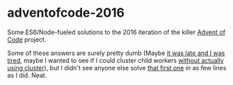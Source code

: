 # adventofcode-2016

Some ES6/Node-fueled solutions to the 2016 iteration of the killer [Advent of Code](http://adventofcode.com/2016/) project.

Some of these answers are surely pretty dumb (Maybe [it was late and I was tired](https://github.com/JoeBernardi/adventofcode-2016/blob/master/7-rooms.js), maybe I wanted to see if I could cluster child workers [without actually using cluster](https://github.com/JoeBernardi/adventofcode-2016/blob/master/8-hash.js)), but I didn't see anyone else solve [that first one](https://github.com/JoeBernardi/adventofcode-2016/blob/master/1-taxicab.js) in as few lines as I did. Neat.
